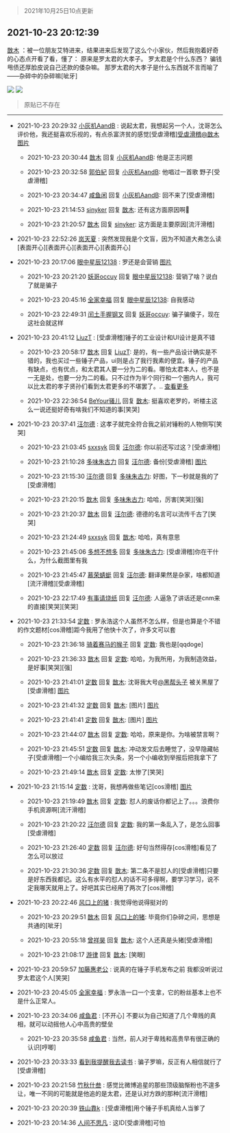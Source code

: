 > 2021年10月25日10点更新
<link rel="stylesheet" href="https://cdn.jsdelivr.net/gh/taotie6/sampleJSON@main/css/photo_show.css">
<meta name="referrer" content="no-referrer" />


 ## 2021-10-23 20:12:39 

 [㪚木](https://www.coolapk.com/feed/30899404?shareKey=NjZlYmI4NWNiYjIxNjE3NDA5ODg~) ：被一位朋友艾特进来，结果进来后发现了这么个小家伙，然后我抱着好奇的心态点开看了看，懂了：
原来是罗太君的大孝子。
罗太君是个什么东西？
骗钱甩债还厚脸皮说自己还款的倭杂嘛。
那罗太君的大孝子是什么东西就不言而喻了——杂碎中的杂碎嘛[呲牙] 

<div class="album">
<img class="img-item" src="http://image.coolapk.com/feed/2021/1023/20/1081091_ed7b9b0f_1158_0185@1080x431.png" />
<img class="img-item" src="http://image.coolapk.com/feed/2021/1023/20/1081091_4316e403_1158_0187@1080x4907.png" />
</div>

> 原贴已不存在 

 ------- 

- 2021-10-23 20:29:32 [小灰机AandB](uid=2217189) : 说起太君，我想起另一个人，沈哥怎么评价他，我还挺喜欢乐视的，有点杀富济贫的感觉[受虐滑稽][受虐滑稽](希望他能回国，重振乐视)<a class="feed-link-uname" href="/u/㪚木">@㪚木</a> [图片](http://image.coolapk.com/feed/2021/1023/20/2217189_41515e43_2171_4119@1080x2340.jpeg)

    - 2021-10-23 20:30:44 [㪚木](uid=1081091) 回复 [小灰机AandB](uid=2217189): 他是正志问题 

    - 2021-10-23 20:32:58 [郭伯紀](uid=2859803) 回复 [小灰机AandB](uid=2217189): 他唱过一首歌 野子[受虐滑稽] 

    - 2021-10-23 20:34:47 [咸鱼闲](uid=3783511) 回复 [小灰机AandB](uid=2217189): 回不来了[受虐滑稽] 

    - 2021-10-23 21:14:53 [sinyker](uid=684334) 回复 [㪚木](uid=1081091): 还有这方面原因啊🤔 

    - 2021-10-23 21:20:57 [㪚木](uid=1081091) 回复 [sinyker](uid=684334): 这方面是主要原因[流汗滑稽] 

- 2021-10-23 22:52:26 [岚天夏](uid=1974131) : 突然发现我是个文盲，因为不知道大弗怎么读[表面开心][表面开心][表面开心][表面开心] 

- 2021-10-23 20:17:06 [眼中星辰12138](uid=3377765) : 罗还是会营销 [图片](http://image.coolapk.com/feed/2021/1023/20/3377765_aca12cef_1425_6706@1080x902.jpeg)

    - 2021-10-23 20:21:20 [妖哥occuy](uid=1388591) 回复 [眼中星辰12138](uid=3377765): 营销了啥？说白了就是骗子 

    - 2021-10-23 20:45:16 [全家幸福](uid=2237599) 回复 [眼中星辰12138](uid=3377765): 自我感动 

    - 2021-10-23 22:49:31 [闰土手握钢叉](uid=3177928) 回复 [妖哥occuy](uid=1388591): 骗子骗傻子，现在这社会就这样 

- 2021-10-23 20:41:12 [LiuzT](uid=2145927) : [受虐滑稽]锤子的工业设计和UI设计是真不错 

    - 2021-10-23 20:58:17 [㪚木](uid=1081091) 回复 [LiuzT](uid=2145927): 是的，有一些产品设计确实是不错的，我也买过一些锤子产品，ui则是占了我行我素的便宜。锤子的产品有缺点，也有优点，和太君其人要一分为二的看。哪怕太君本人，也不是一无是处，也要一分为二的看。只不过作为半个同行和一个圈内人，我可以比太君的孝子贤孙们看到太君更多的不堪罢了。.. <a href="/feed/replyList?id=238705501">查看更多</a> 

    - 2021-10-23 22:36:54 [BeYour骚儿](uid=2864491) 回复 [㪚木](uid=1081091): 挺喜欢老罗的，听楼主这么一说还挺好奇有啥我们不知道的事[笑哭] 

- 2021-10-23 20:37:41 [汪尔德](uid=1595236) : 这孝子就完全符合我之前对锤粉的人物侧写[笑哭] 

    - 2021-10-23 21:03:45 [sxxsyk](uid=3419763) 回复 [汪尔德](uid=1595236): 你以前还写过这？[受虐滑稽] 

    - 2021-10-23 21:10:28 [多味朱古力](uid=1614110) 回复 [汪尔德](uid=1595236): 备份[受虐滑稽] [图片](http://image.coolapk.com/feed/2021/1023/21/1614110_a6a0161a_4627_5133@1080x2340.jpeg)

    - 2021-10-23 21:15:30 [汪尔德](uid=1595236) 回复 [多味朱古力](uid=1614110): 好图，下一秒就是我的了[受虐滑稽] 

    - 2021-10-23 21:20:15 [㪚木](uid=1081091) 回复 [多味朱古力](uid=1614110): 哈哈，厉害[笑哭][强] 

    - 2021-10-23 21:20:37 [㪚木](uid=1081091) 回复 [汪尔德](uid=1595236): 德德的名言可以流传千古了[笑哭] 

    - 2021-10-23 21:24:49 [sxxsyk](uid=3419763) 回复 [㪚木](uid=1081091): 哈哈，真有意思 

    - 2021-10-23 21:45:06 [多想不想多](uid=1473521) 回复 [多味朱古力](uid=1614110): [受虐滑稽]你在干什么，为什么截图里有我 

    - 2021-10-23 21:45:47 [慕荣蜻蜓](uid=497655) 回复 [汪尔德](uid=1595236): 翻译果然是杂家，啥都知道[流汗滑稽][受虐滑稽] 

    - 2021-10-23 22:17:49 [有事请烧纸](uid=1802946) 回复 [汪尔德](uid=1595236): 人逼急了讲话还是cnm来的直接[笑哭][笑哭] 

- 2021-10-23 21:33:54 [定数](uid=5774495) : 罗永浩这个人虽然不怎么样，但是也算是个不错的作文题材[cos滑稽]距今我用了他快十次了，许多文可以套 

    - 2021-10-23 21:36:18 [骑着赛马的猴子](uid=2113277) 回复 [定数](uid=5774495): 我也是[qqdoge] 

    - 2021-10-23 21:36:33 [㪚木](uid=1081091) 回复 [定数](uid=5774495): 哈哈，为我所用，为我制造效益，是好事[笑哭][强] 

    - 2021-10-23 21:41:01 [定数](uid=5774495) 回复 [㪚木](uid=1081091): 沈哥我大号<a class="feed-link-uname" href="/u/黑帮头子">@黑帮头子</a> 被关黑屋了[受虐滑稽] [图片](http://image.coolapk.com/feed/2021/1023/21/5774495_c9086151_6460_4109@1080x2460.jpeg)

    - 2021-10-23 21:41:32 [定数](uid=5774495) 回复 [㪚木](uid=1081091): [图片] [图片](http://image.coolapk.com/feed/2021/1023/21/5774495_1b09b337_6491_9427@1080x2340.jpeg)

    - 2021-10-23 21:41:41 [定数](uid=5774495) 回复 [㪚木](uid=1081091): [图片] [图片](http://image.coolapk.com/feed/2021/1023/21/5774495_a5448e85_6500_5568@1080x2460.jpeg)

    - 2021-10-23 21:44:07 [㪚木](uid=1081091) 回复 [定数](uid=5774495): 哈哈，原来是你。为啥被禁言啊？ 

    - 2021-10-23 21:45:51 [定数](uid=5774495) 回复 [㪚木](uid=1081091): 冲动发文后去睡觉了，没早隐藏帖子[受虐滑稽]一个小编给我三次头条，另一个小编收到举报后把我拿下了 

    - 2021-10-23 21:49:14 [㪚木](uid=1081091) 回复 [定数](uid=5774495): 太惨了[笑哭] 

- 2021-10-23 21:15:14 [定数](uid=5774495) : 沈哥，我想再做些笔记[cos滑稽] [图片](http://image.coolapk.com/feed/2021/1023/21/5774495_50dd2af9_4913_9623@1080x2460.jpeg)

    - 2021-10-23 21:19:49 [㪚木](uid=1081091) 回复 [定数](uid=5774495): 怼人的废话你都记上了。。。浪费你手机资源啊[流汗滑稽] 

    - 2021-10-23 21:20:22 [汪尔德](uid=1595236) 回复 [定数](uid=5774495): 我的第一条乱入了，是怎么回事[受虐滑稽] 

    - 2021-10-23 21:26:40 [定数](uid=5774495) 回复 [汪尔德](uid=1595236): 好句当然得存[cos滑稽]看见了怎么可以放过 

    - 2021-10-23 21:30:36 [定数](uid=5774495) 回复 [㪚木](uid=1081091): 第二条不是怼人的[受虐滑稽]只要是好东西我都记。这么有水平的怼人的话不可多得啊，要学习学习，说不定我哪天就用上了。好吧其实已经用了两次了[cos滑稽] 

- 2021-10-23 20:22:46 [风口上的猪](uid=2382452) : 我觉得他说得挺对的 

    - 2021-10-23 20:29:51 [㪚木](uid=1081091) 回复 [风口上的猪](uid=2382452): 毕竟你们杂碎之间，思想是共通的[呲牙] 

    - 2021-10-23 20:55:18 [曾祥昊](uid=6695078) 回复 [㪚木](uid=1081091): 这个人还真是头猪[受虐滑稽] 

    - 2021-10-23 21:08:17 [游律](uid=2470726) 回复 [㪚木](uid=1081091): [笑眼] 

- 2021-10-23 20:59:57 [加藤惠老公](uid=1266680) : 说真的在锤子手机发布之前
我都没听说过罗太君这个人[笑哭] 

- 2021-10-23 20:45:05 [全家幸福](uid=2237599) : 罗永浩一口一个支拿，它的粉丝基本上也不是什么正常人。 

- 2021-10-23 20:34:06 [咸鱼君](uid=573545) : [不开心] 不要以为自己知道了几个卑贱的真相，就可以动摇他人心中高贵的壁垒 

    - 2021-10-23 20:35:58 [咸鱼君](uid=573545) : 当然，前人对于卑贱和高贵早有很正确的认识[哼唧] 

- 2021-10-23 20:33:33 [看到我提醒我去读书](uid=2577914) : 骗子罗嘛，反正有人相信就行了[受虐滑稽] 

- 2021-10-23 20:21:58 [竹秋什叁](uid=2319428) : 感觉比微博追星的那些顶级脑惭粉也不遑多让，唯一不同的可能就是他追的是太君，还是认对方跌的那种[流汗滑稽] 

- 2021-10-23 20:20:39 [铁山靠k](uid=995322) : [受虐滑稽]用个锤子手机真给人当爹了 

- 2021-10-23 20:14:36 [人间不思凡](uid=2080265) : 这ID[受虐滑稽]可怕 

